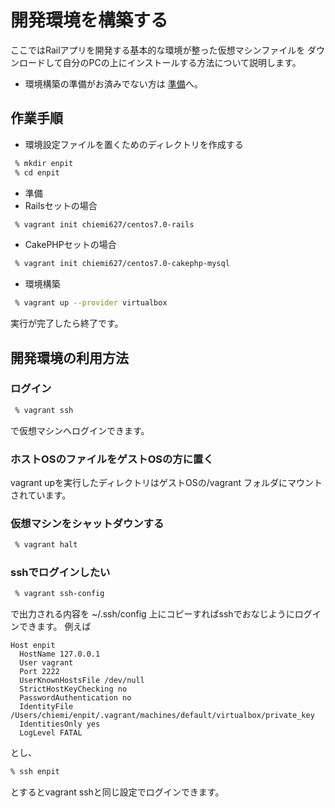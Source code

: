 開発環境を構築する
===
ここではRailアプリを開発する基本的な環境が整った仮想マシンファイルを
ダウンロードして自分のPCの上にインストールする方法について説明します。

* 環境構築の準備がお済みでない方は [準備](preparation.md)へ。

作業手順
---
* 環境設定ファイルを置くためのディレクトリを作成する
```bash
 % mkdir enpit
 % cd enpit
```
* 準備
 * Railsセットの場合
```bash
 % vagrant init chiemi627/centos7.0-rails
```
 * CakePHPセットの場合
```bash
 % vagrant init chiemi627/centos7.0-cakephp-mysql
```


* 環境構築
```bash
 % vagrant up --provider virtualbox
```

実行が完了したら終了です。


開発環境の利用方法
---
### ログイン
```bash
 % vagrant ssh
```
で仮想マシンへログインできます。 

### ホストOSのファイルをゲストOSの方に置く
vagrant upを実行したディレクトリはゲストOSの/vagrant フォルダにマウントされています。

### 仮想マシンをシャットダウンする
```bash
 % vagrant halt
```

### sshでログインしたい
```bash
 % vagrant ssh-config
```
で出力される内容を ~/.ssh/config 上にコピーすればsshでおなじようにログインできます。
例えば

```.ssh/config
Host enpit
  HostName 127.0.0.1
  User vagrant
  Port 2222
  UserKnownHostsFile /dev/null
  StrictHostKeyChecking no
  PasswordAuthentication no
  IdentityFile /Users/chiemi/enpit/.vagrant/machines/default/virtualbox/private_key
  IdentitiesOnly yes
  LogLevel FATAL
```

とし、
```bash
% ssh enpit
```
とするとvagrant sshと同じ設定でログインできます。

